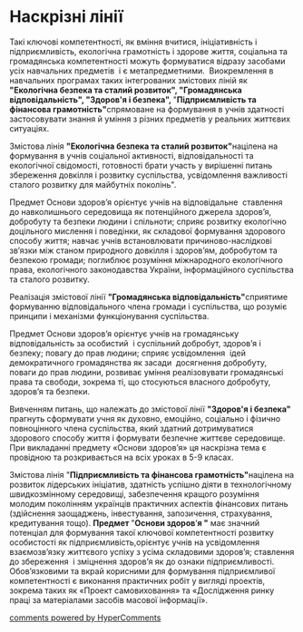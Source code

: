 <div id="hypercomments_widget" class="js-hypercomments-widget invisible"></div>

# Наскрізні лінії

<p>Такі ключові компетентності, як вміння вчитися, ініціативність і підприємливість, екологічна грамотність і здорове життя, соціальна та громадянська компетентності можуть формуватися відразу засобами усіх навчальних предметів&nbsp; і є метапредметними.&nbsp; Виокремлення в навчальних програмах таких інтегрованих змістових ліній як <strong>"Екологічна безпека та сталий розвиток", "Громадянська відповідальність", "Здоров'я і безпека", </strong>"<strong>Підприємливість та фінансова грамотність"</strong>спрямоване на формування в учнів здатності застосовувати знання й уміння з різних предметів у реальних життєвих ситуаціях.</p>
<p>Змістова лінія <strong>"Екологічна безпека та сталий розвиток"</strong>націлена на формування в учнів соціальної активності, відповідальності та екологічної свідомості, готовності брати участь у вирішенні питань збереження довкілля і розвитку суспільства, усвідомлення важливості сталого розвитку для майбутніх поколінь".&nbsp;</p>
<p>Предмет Основи здоров&rsquo;я орієнтує учнів на відповідальне&nbsp; ставлення&nbsp;&nbsp; до навколишнього середовища як потенційного джерела здоров&rsquo;я, добробуту та безпеки людини і спільноти; сприяє розвитку екологічно доцільного мислення і поведінки, як складової формування здорового способу життя; навчає учнів встановлювати причиново-наслідкові зв&rsquo;язки між станом природного довкілля і здоров&rsquo;ям, добробутом та безпекою громади; поглиблює розуміння міжнародного екологічного права, екологічного законодавства України, інформаційного суспільства та сталого розвитку.</p>
<p>Реалізація змістової лінії <strong>"Громадянська відповідальність"</strong>сприятиме формуванню відповідального члена громади і суспільства, що розуміє принципи і механізми функціонування суспільства.</p>
<p>Предмет Основи здоров&rsquo;я орієнтує учнів на громадянську відповідальність за особистий&nbsp; і суспільний добробут, здоров&rsquo;я і безпеку; повагу до прав людини; сприяє усвідомлення&nbsp; ідей демократичного громадянства як засади&nbsp; досягнення добробуту, поваги до прав людини, розвиває уміння реалізовувати громадянські права та свободи, зокрема ті, що стосуються власного добробуту, здоров&rsquo;я та безпеки.</p>
<p>Вивченням питань, що належать до змістової лінії <strong>"Здоров'я і безпека"</strong> прагнуть сформувати учня як духовно, емоційно, соціально і фізично повноцінного члена суспільства, який здатний дотримуватися здорового способу життя і формувати безпечне життєве середовище. При викладанні предмету &laquo;Основи здоров&rsquo;я&raquo; ця наскрізна тема є провідною та розкривається на всіх уроках в 5-9 класах.</p>
<p>Змістова лінія "<strong>Підприємливість та фінансова грамотність"</strong>націлена на розвиток лідерських ініціатив, здатність успішно діяти в технологічному швидкозмінному середовищі, забезпечення кращого розуміння молодим поколінням українців практичних аспектів фінансових питань (здійснення заощаджень, інвестування, запозичення, страхування, кредитування тощо). <strong>Предмет </strong>"<strong>Основи здоров</strong>&rsquo;<strong>я "</strong> має значний потенціал для формування такої ключової компетентності розвитку особистості як підприємливість,орієнтує учнів на усвідомлення взаємозв&rsquo;язку життєвого успіху з усіма складовими здоров&rsquo;я; ставлення до збереження&nbsp; і зміцнення здоров&rsquo;я як до ознаки підприємливості. Обов&rsquo;язковими та вкрай корисними для формування підприємливої компетентності є виконання практичних робіт у вигляді проектів, зокрема таких як &laquo;Проект самовиховання&raquo; та &laquo;Дослідження ринку праці за матеріалами засобів масової інформації&raquo;.</p>

<div class="js-hypercomments-container">
<a href="http://hypercomments.com" class="hc-link" title="comments widget">comments powered by HyperComments</a>
</div>